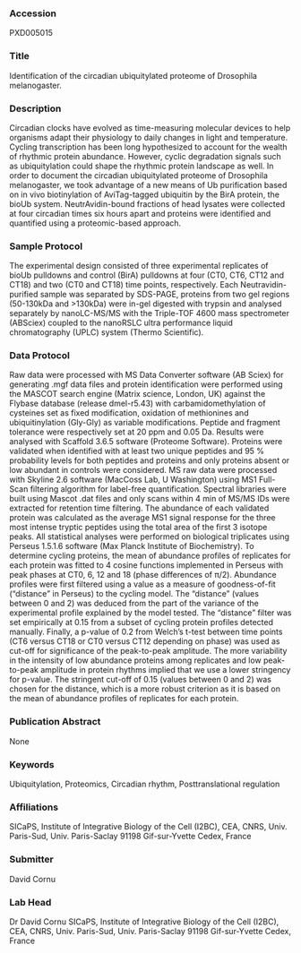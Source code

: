 ### Accession
PXD005015

### Title
Identification of the circadian ubiquitylated proteome of Drosophila melanogaster.

### Description
Circadian clocks have evolved as time-measuring molecular devices to help organisms adapt their physiology to daily changes in light and temperature. Cycling transcription has been long hypothesized to account for the wealth of rhythmic protein abundance. However, cyclic degradation signals such as ubiquitylation could shape the rhythmic protein landscape as well. In order to document the circadian ubiquitylated proteome of Drosophila melanogaster, we took advantage of a new means of Ub purification based on in vivo biotinylation of AviTag-tagged ubiquitin by the BirA protein, the bioUb system. NeutrAvidin-bound fractions of head lysates were collected at four circadian times six hours apart and proteins were identified and quantified using a proteomic-based approach.

### Sample Protocol
The experimental design consisted of three experimental replicates of bioUb pulldowns and control (BirA) pulldowns at four (CT0, CT6, CT12 and CT18) and two (CT0 and CT18) time points, respectively. Each Neutravidin-purified sample was separated by SDS-PAGE, proteins from two gel regions (50-130kDa and >130kDa) were in-gel digested with trypsin and analysed separately by nanoLC-MS/MS with the Triple-TOF 4600 mass spectrometer (ABSciex) coupled to the nanoRSLC ultra performance liquid chromatography (UPLC) system (Thermo Scientific).

### Data Protocol
Raw data were processed with MS Data Converter software (AB Sciex) for generating .mgf data files and protein identification were performed using the MASCOT search engine (Matrix science, London, UK) against the Flybase database (release dmel-r5.43) with carbamidomethylation of cysteines set as fixed modification, oxidation of methionines and ubiquitinylation (Gly-Gly) as variable modifications. Peptide and fragment tolerance were respectively set at 20 ppm and 0.05 Da. Results were analysed with Scaffold 3.6.5 software (Proteome Software). Proteins were validated when identified with at least two unique peptides and 95 % probability levels for both peptides and proteins and only proteins absent or low abundant in controls were considered. MS raw data were processed with Skyline 2.6 software (MacCoss Lab, U Washington) using MS1 Full-Scan filtering algorithm for label-free quantification. Spectral libraries were built using Mascot .dat files and only scans within 4 min of MS/MS IDs were extracted for retention time filtering. The abundance of each validated protein was calculated as the average MS1 signal response for the three most intense tryptic peptides using the total area of the first 3 isotope peaks. All statistical analyses were performed on biological triplicates using Perseus 1.5.1.6 software (Max Planck Institute of Biochemistry). To determine cycling proteins, the mean of abundance profiles of replicates for each protein was fitted to 4 cosine functions implemented in Perseus with peak phases at CT0, 6, 12 and 18 (phase differences of π/2). Abundance profiles were first filtered using a value as a measure of goodness-of-fit (“distance” in Perseus) to the cycling model. The “distance” (values between 0 and 2) was deduced from the part of the variance of the experimental profile explained by the model tested. The “distance” filter was set empirically at 0.15 from a subset of cycling protein profiles detected manually. Finally, a p-value of 0.2 from Welch’s t-test between time points (CT6 versus CT18 or CT0 versus CT12 depending on phase) was used as cut-off for significance of the peak-to-peak amplitude. The more variability in the intensity of low abundance proteins among replicates and low peak-to-peak amplitude in protein rhythms implied that we use a lower stringency for p-value. The stringent cut-off of 0.15 (values between 0 and 2) was chosen for the distance, which is a more robust criterion as it is based on the mean of abundance profiles of replicates for each protein.

### Publication Abstract
None

### Keywords
Ubiquitylation, Proteomics, Circadian rhythm, Posttranslational regulation

### Affiliations
SICaPS, Institute of Integrative Biology of the Cell (I2BC), CEA, CNRS, Univ. Paris-Sud, Univ. Paris-Saclay 91198 Gif-sur-Yvette Cedex, France

### Submitter
David Cornu

### Lab Head
Dr David Cornu
SICaPS, Institute of Integrative Biology of the Cell (I2BC), CEA, CNRS, Univ. Paris-Sud, Univ. Paris-Saclay 91198 Gif-sur-Yvette Cedex, France


